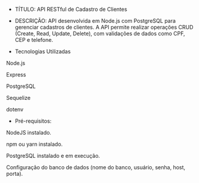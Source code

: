- TÍTULO: API RESTful de Cadastro de Clientes

- DESCRIÇÃO: API desenvolvida em Node.js com PostgreSQL para gerenciar cadastros de clientes. A API permite realizar operações CRUD (Create, Read, Update, Delete), com validações de dados como CPF, CEP e telefone.


- Tecnologias Utilizadas

Node.js

Express

PostgreSQL

Sequelize

dotenv



- Pré-requisitos:

NodeJS instalado.

npm ou yarn instalado.

PostgreSQL instalado e em execução.

Configuração do banco de dados (nome do banco, usuário, senha, host, porta).